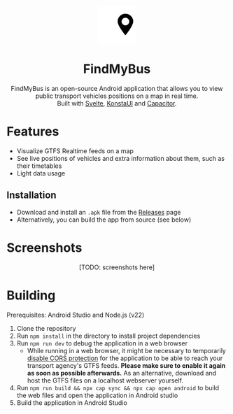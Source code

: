 <p align="center"><img src=".README_ASSETS/icon.svg" alt="FindMyBus icon" width="86"></p>

<h1 align="center">FindMyBus</h1>
<p align="center">
    FindMyBus is an open-source Android application that allows you to view public transport vehicles positions on a map in real time. <br>
    Built with <a href="https://svelte.dev/">Svelte</a>, <a href="https://konstaui.com/">KonstaUI</a> and <a href="https://capacitorjs.com/">Capacitor</a>.
</p>

# Features
- Visualize GTFS Realtime feeds on a map
- See live positions of vehicles and extra information about them, such as their timetables
- Light data usage

## Installation
- Download and install an `.apk` file from the [Releases](https://github.com/TriLinder/FindMyBus/releases/latest) page
- Alternatively, you can build the app from source (see below)

# Screenshots
<p align="center">
    [TODO: screenshots here]
</p>

# Building
Prerequisites: Android Studio and Node.js (v22)

1. Clone the repository
2. Run `npm install` in the directory to install project dependencies
3. Run `npm run dev` to debug the application in a web browser
    - While running in a web browser, it might be necessary to temporarily [disable CORS protection](https://addons.mozilla.org/en-US/firefox/addon/cors-everywhere/) for the application to be able to reach your transport agency's GTFS feeds. **Please make sure to enable it again as soon as possible afterwards.** As an alternative, download and host the GTFS files on a localhost webserver yourself.
4. Run `npm run build && npx cap sync && npx cap open android` to build the web files and open the application in Android studio
5. Build the application in Android Studio